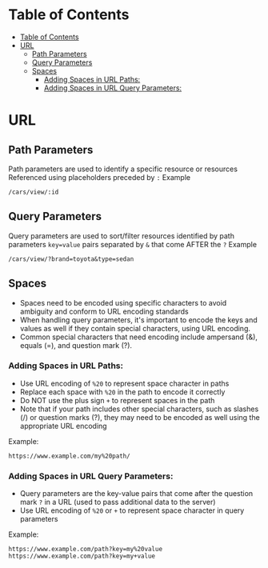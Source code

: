 # Table of Contents

- [Table of Contents](#table-of-contents)
- [URL](#url)
  - [Path Parameters](#path-parameters)
  - [Query Parameters](#query-parameters)
  - [Spaces](#spaces)
    - [Adding Spaces in URL Paths:](#adding-spaces-in-url-paths)
    - [Adding Spaces in URL Query Parameters:](#adding-spaces-in-url-query-parameters)

# URL

## Path Parameters

Path parameters are used to identify a specific resource or resources
Referenced using placeholders preceded by `:`
Example

```
/cars/view/:id
```

## Query Parameters

Query parameters are used to sort/filter resources identified by path parameters
`key=value` pairs separated by `&` that come AFTER the `?`
Example

```
/cars/view/?brand=toyota&type=sedan
```

## Spaces

- Spaces need to be encoded using specific characters to avoid ambiguity and conform to URL encoding standards
- When handling query parameters, it's important to encode the keys and values as well if they contain special characters, using URL encoding.
- Common special characters that need encoding include ampersand (&), equals (=), and question mark (?).

### Adding Spaces in URL Paths:

- Use URL encoding of `%20` to represent space character in paths
- Replace each space with `%20` in the path to encode it correctly
- Do NOT use the plus sign `+` to represent spaces in the path
- Note that if your path includes other special characters, such as slashes (/) or question marks (?), they may need to be encoded as well using the appropriate URL encoding

Example:

```
https://www.example.com/my%20path/
```

### Adding Spaces in URL Query Parameters:

- Query parameters are the key-value pairs that come after the question mark `?` in a URL (used to pass additional data to the server)
- Use URL encoding of `%20` or `+` to represent space character in query parameters

Example:

```
https://www.example.com/path?key=my%20value
https://www.example.com/path?key=my+value
```
